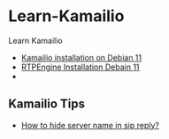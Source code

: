 # Learn-Kamailio
Learn Kamailio 
 - [Kamailio installation on Debian 11](https://github.com/Omid-Mohajerani/Learn-Kamailio/wiki/Kamailio-installation-on-Debian-11)
 - [RTPEngine Installation Debain 11](https://github.com/Omid-Mohajerani/Learn-Kamailio/wiki/RTPEngine-Installation-Debain-11)
 - 
## Kamailio Tips

 - [How to hide server name in sip reply?](https://github.com/Omid-Mohajerani/Learn-Kamailio/wiki/How-to-hide-server-name-in-sip-reply%3F)

